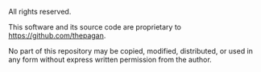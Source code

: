 All rights reserved.

This software and its source code are proprietary to https://github.com/thepagan.

No part of this repository may be copied, modified, distributed, or used in any form without express written permission from the author.
